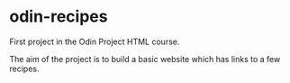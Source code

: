 # odin-recipes
First project in the Odin Project HTML course.

The aim of the project is to build a basic website which has links to a few recipes. 


